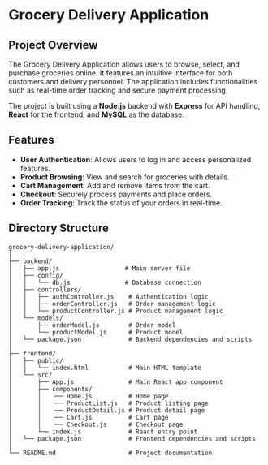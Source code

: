 # Grocery Delivery Application

## Project Overview

The Grocery Delivery Application allows users to browse, select, and purchase groceries online. It features an intuitive interface for both customers and delivery personnel. The application includes functionalities such as real-time order tracking and secure payment processing.

The project is built using a **Node.js** backend with **Express** for API handling, **React** for the frontend, and **MySQL** as the database.

## Features

- **User Authentication**: Allows users to log in and access personalized features.
- **Product Browsing**: View and search for groceries with details.
- **Cart Management**: Add and remove items from the cart.
- **Checkout**: Securely process payments and place orders.
- **Order Tracking**: Track the status of your orders in real-time.

## Directory Structure

```plaintext
grocery-delivery-application/
│
├── backend/
│   ├── app.js                  # Main server file
│   ├── config/
│   │   └── db.js               # Database connection
│   ├── controllers/
│   │   ├── authController.js    # Authentication logic
│   │   ├── orderController.js   # Order management logic
│   │   └── productController.js # Product management logic
│   └── models/
│       ├── orderModel.js        # Order model
│       └── productModel.js      # Product model
│   └── package.json             # Backend dependencies and scripts
│
├── frontend/
│   ├── public/
│   │   └── index.html           # Main HTML template
│   └── src/
│       ├── App.js               # Main React app component
│       ├── components/
│       │   ├── Home.js          # Home page
│       │   ├── ProductList.js   # Product listing page
│       │   ├── ProductDetail.js # Product detail page
│       │   ├── Cart.js          # Cart page
│       │   └── Checkout.js      # Checkout page
│       └── index.js             # React entry point
│   └── package.json             # Frontend dependencies and scripts
│
└── README.md                    # Project documentation
